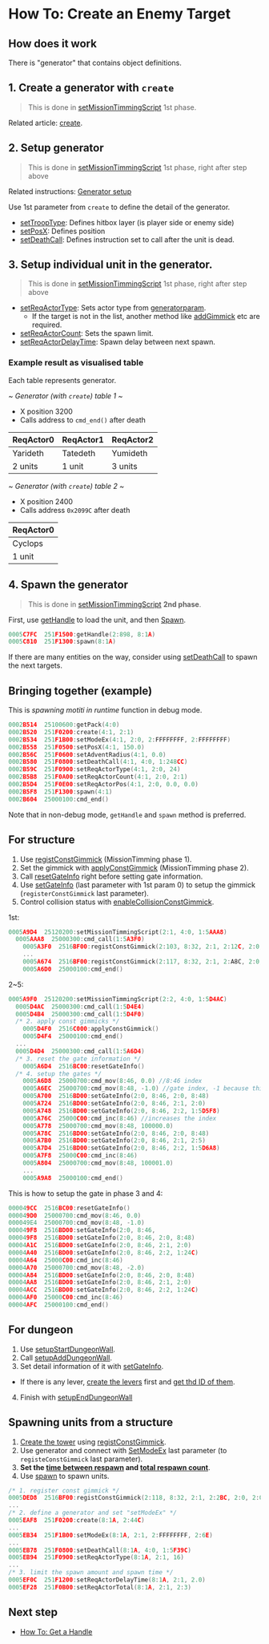 # How To: Create an Enemy Target

## How does it work

There is "generator" that contains object definitions.

## 1. Create a generator with `create`

> This is done in [setMissionTimmingScript](../setmissiontimmingscript.md) 1st phase.

Related article: [create](../create.md).

## 2. Setup generator

> This is done in [setMissionTimmingScript](../setmissiontimmingscript.md) 1st phase, right after step above

Related instructions: [Generator setup](./category.md#generator-setup)

Use 1st parameter from `create` to define the detail of the generator.

- [setTroopType](../settrooptype.md): Defines hitbox layer (is player side or enemy side)
- [setPosX](../setposx.md): Defines position
- [setDeathCall](../setdeathcall.md): Defines instruction set to call after the unit is dead.

## 3. Setup individual unit in the generator.

> This is done in [setMissionTimmingScript](../setmissiontimmingscript.md) 1st phase, right after step above

- [setReqActorType](../setreqactortype.md): Sets actor type from [generatorparam](./reference-table.md#generatorparam).
  - If the target is not in the list, another method like [addGimmick](../addgimmick.md) etc are required.
- [setReqActorCount](../setreqactorcount.md): Sets the spawn limit.
- [setReqActorDelayTime](../setreqactordelaytime.md): Spawn delay between next spawn.

### Example result as visualised table

Each table represents generator.

*~ Generator (with `create`) table 1 ~*

- X position 3200
- Calls address to `cmd_end()` after death

|ReqActor0|ReqActor1|ReqActor2|
|---|---|---|
|Yarideth|Tatedeth|Yumideth|
|2 units|1 unit|3 units|

*~ Generator (with `create`) table 2 ~*

- X position 2400
- Calls address `0x2099C` after death

|ReqActor0|
|---|
|Cyclops|
|1 unit|

## 4. Spawn the generator

> This is done in [setMissionTimmingScript](../setmissiontimmingscript.md) **2nd phase**.

First, use [getHandle](../gethandle.md) to load the unit, and then [Spawn](../spawn.md).

```c
0005C7FC  251F1500:getHandle(2:898, 8:1A)
0005C810  251F1300:spawn(8:1A)
```

If there are many entities on the way, consider using [setDeathCall](../setdeathcall.md) to spawn the next targets.

## Bringing together (example)

This is *spawning motiti in runtime* function in debug mode.

```c
0002B514  25100600:getPack(4:0)
0002B520  251F0200:create(4:1, 2:1)
0002B534  251F1B00:setModeEx(4:1, 2:0, 2:FFFFFFFF, 2:FFFFFFFF)
0002B558  251F0500:setPosX(4:1, 150.0)
0002B56C  251F0600:setAdventRadius(4:1, 0.0)
0002B580  251F0800:setDeathCall(4:1, 4:0, 1:248CC)
0002B59C  251F0900:setReqActorType(4:1, 2:0, 24)
0002B5B8  251F0A00:setReqActorCount(4:1, 2:0, 2:1)
0002B5D4  251F0E00:setReqActorPos(4:1, 2:0, 0.0, 0.0)
0002B5F8  251F1300:spawn(4:1)
0002B604  25000100:cmd_end()
```

Note that in non-debug mode, `getHandle` and `spawn` method is preferred.

## For structure

1. Use [registConstGimmick](../registconstgimmick.md) (MissionTimming phase 1).
2. Set the gimmick with [applyConstGimmick](../applyconstgimmick.md) (MissionTimming phase 2).
3. Call [resetGateInfo](../resetgateinfo.md) right before setting gate information.
4. Use [setGateInfo](../setgateinfo.md) (last parameter with 1st param 0) to setup the gimmick (`registerConstGimmick` last parameter).
5. Control collision status with [enableCollisionConstGimmick](../enablecollisionconstgimmick.md).

1st:

```c
0005A9D4  25120200:setMissionTimmingScript(2:1, 4:0, 1:5AAA8)
  0005AAA8  25000300:cmd_call(1:5A3F0)
    0005A3F0  2516BF00:registConstGimmick(2:103, 8:32, 2:1, 2:12C, 2:0, 2:0, 2:1, 2:1, 2:1, 2:384, 2:186A0)
    ...
    0005A674  2516BF00:registConstGimmick(2:117, 8:32, 2:1, 2:A8C, 2:0, 2:0, 2:1, 2:1, 2:1, 2:12C, 2:186A9)
    0005A6D0  25000100:cmd_end()
```

2~5:

```c
0005A9F0  25120200:setMissionTimmingScript(2:2, 4:0, 1:5D4AC)
  0005D4AC  25000300:cmd_call(1:5D4E4)
  0005D4B4  25000300:cmd_call(1:5D4F0)
  /* 2. apply const gimmicks */
    0005D4F0  2516C000:applyConstGimmick()
    0005D4F4  25000100:cmd_end()
  ...
  0005D4D4  25000300:cmd_call(1:5A6D4)
  /* 3. reset the gate information */
    0005A6D4  2516BC00:resetGateInfo()
  /* 4. setup the gates */
    0005A6D8  25000700:cmd_mov(8:46, 0.0) //8:46 index
    0005A6EC  25000700:cmd_mov(8:48, -1.0) //gate index, -1 because this is non-dungeon
    0005A700  2516BD00:setGateInfo(2:0, 8:46, 2:0, 8:48)
    0005A724  2516BD00:setGateInfo(2:0, 8:46, 2:1, 2:0)
    0005A748  2516BD00:setGateInfo(2:0, 8:46, 2:2, 1:5D5F8)
    0005A76C  25000C00:cmd_inc(8:46) //increases the index
    0005A778  25000700:cmd_mov(8:48, 100000.0)
    0005A78C  2516BD00:setGateInfo(2:0, 8:46, 2:0, 8:48)
    0005A7B0  2516BD00:setGateInfo(2:0, 8:46, 2:1, 2:5)
    0005A7D4  2516BD00:setGateInfo(2:0, 8:46, 2:2, 1:5D6A8)
    0005A7F8  25000C00:cmd_inc(8:46)
    0005A804  25000700:cmd_mov(8:48, 100001.0)
    ...
    0005A9A8  25000100:cmd_end()
```




This is how to setup the gate in phase 3 and 4:

```c
000049CC  2516BC00:resetGateInfo()
000049D0  25000700:cmd_mov(8:46, 0.0)
000049E4  25000700:cmd_mov(8:48, -1.0)
000049F8  2516BD00:setGateInfo(2:0, 8:46,
000049F8  2516BD00:setGateInfo(2:0, 8:46, 2:0, 8:48)
00004A1C  2516BD00:setGateInfo(2:0, 8:46, 2:1, 2:0)
00004A40  2516BD00:setGateInfo(2:0, 8:46, 2:2, 1:24C)
00004A64  25000C00:cmd_inc(8:46)
00004A70  25000700:cmd_mov(8:48, -2.0)
00004A84  2516BD00:setGateInfo(2:0, 8:46, 2:0, 8:48)
00004AA8  2516BD00:setGateInfo(2:0, 8:46, 2:1, 2:0)
00004ACC  2516BD00:setGateInfo(2:0, 8:46, 2:2, 1:24C)
00004AF0  25000C00:cmd_inc(8:46)
00004AFC  25000100:cmd_end()
```

## For dungeon

1. Use [setupStartDungeonWall](../setupstartdungeonwall.md).
2. Call [setupAddDungeonWall](../setupadddungeonwall.md).
3. Set detail information of it with [setGateInfo](../setgateinfo.md).
  - If there is any lever, [create the levers](../setreqactortype.md) first and [get thd ID of them](../setreqactoruniqueid.md).
4. Finish with [setupEndDungeonWall](../setupenddungeonwall.md)

## Spawning units from a structure

1. [Create the tower](./how-to-create-an-enemy-target.md#for-structure) using [registConstGimmick](../registconstgimmick.md).
2. Use generator and connect with [SetModeEx](../setmodeex.md) last parameter  (to `registeConstGimmick` last parameter).
3. **Set the [time between respawn](../setreqactordelaytime.md) and [total respawn count](../setreqactortotal.md)**.
4. Use [spawn](../spawn.md) to spawn units.

```c
/* 1. register const gimmick */
0005DED8  2516BF00:registConstGimmick(2:118, 8:32, 2:1, 2:2BC, 2:0, 2:0, 2:0, 2:1, 2:1, 2:12C, 2:6E)
...
/* 2. define a generator and set "setModeEx" */
0005EAF8  251F0200:create(8:1A, 2:44C)
...
0005EB34  251F1B00:setModeEx(8:1A, 2:1, 2:FFFFFFFF, 2:6E)
...
0005EB78  251F0800:setDeathCall(8:1A, 4:0, 1:5F39C)
0005EB94  251F0900:setReqActorType(8:1A, 2:1, 16)
...
/* 3. limit the spawn amount and spawn time */
0005EF0C  251F1200:setReqActorDelayTime(8:1A, 2:1, 2.0)
0005EF28  251F0B00:setReqActorTotal(8:1A, 2:1, 2:3)
```

## Next step

- [How To: Get a Handle](./how-to-get-a-handle.md)